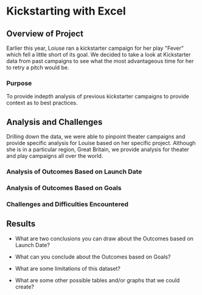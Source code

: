 

# Kickstarting with Excel

## Overview of Project

Earlier this year, Loiuse ran a kickstarter campaign for her play "Fever" which fell a little short of its goal. We decided to take a look at Kickstarter data from past campaigns to see what the most advantageous time for her to retry a pitch would be. 

### Purpose

To provide indepth analysis of previous kickstarter campaigns to provide context as to best practices.

## Analysis and Challenges

Drilling down the data, we were able to pinpoint theater campaigns and provide specific analysis for Louise based on her specific project. Although she is in a particular region, Great Britain, we provide analysis for theater and play campaigns all over the world. 

### Analysis of Outcomes Based on Launch Date

### Analysis of Outcomes Based on Goals

### Challenges and Difficulties Encountered

## Results

- What are two conclusions you can draw about the Outcomes based on Launch Date?

- What can you conclude about the Outcomes based on Goals?

- What are some limitations of this dataset?

- What are some other possible tables and/or graphs that we could create?
